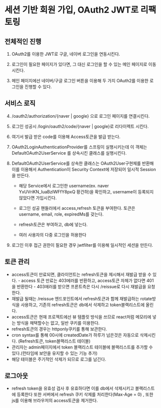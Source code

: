 
# 세션 기반 회원 가입, OAuth2 JWT로 리팩토링

## 전체적인 진행

1. OAuth2를 이용한 JWT로 구글, 네이버 로그인을 연동시킨다.

2. 로그인이 필요한 페이지가 있다면, 그 대신 로그인을 할 수 있는 메인 페이지로 이동 시킨다.

3. 메인 페이지에선 네이버/구글 로그인 버튼을 이용해 두 가지 OAuth2를 이용한 로그인을 진행할 수 있다.

## 서비스 로직

4. /oauth2/authorization/{naver | google} 으로 로그인 페이지를 연결시킨다.

5. 로그인 성공시 /login/oauth2/code/{naver | google}로 리다이렉트 시킨다.

6. 여기서 발급 받은 code를 이용해 Access토큰을 발급 받는다.

7. OAuth2LoginAuthenticationProvider를 스프링이 실행시키는데 이 객체는 DefaultOAuth2UserService 를 상속시킨 클래스를 실행시킨다.

8. DefaultOAuth2UserService를 상속한 클래스는 OAuth2User구현체를 반환해 이를 이용해서 Authentication이 Security Context에 저장되어 일시적 Session을 만든다. 

    - 해당 Service에서 로그인한 username(ex. naver YxUVriKN_IuaBzIWFfY8pxQ 황건하)을 확인하고, username이 등록되지 않았다면 가입시킨다.

    - 로그인 성공 핸들러에서 access,refresh 토큰을 부여한다. 토큰은 username, email, role, expiredMs를 갖는다.

    - refresh토큰은 부여하고, db에 넣는다.

    - 여러 사용자의 다중 로그인을 허용한다

9. 로그인 이후 접근 권한이 필요한 경우 jwtfilter를 이용해 일시적인 세션을 만든다.


## 토큰 관리

- access토큰이 만료되면, 클라이언트는 refresh토큰을 제시해서 재발급 받을 수 있다.
      - access 토큰 만료는 403에러를 반환하고, access토큰 자체가 없다면 401을 반환한다
      - 403에러를 받으면 프론트측은 다시 /reissue로 다시 재발급을 요청한다.
- 재발급 될때는 /reissue 엔드포인트에서 refresh토큰과 함께 재발급하는 rotate방식을 사용하고, 기존의 
refresh토큰은 db에서 삭제하고 token블랙리스트에 올린다.
- access토큰은 현재 프로젝트에선 뷰 템플릿 방식을 쓰므로 react처럼 메모리에 넣는 방식을 채택할수는 없고, 일반 쿠키를 이용한다.
- refresh토큰의 경우는 httponly쿠키를 통해 보관한다.
- cron syntax를 통해 00시에 createdDate가 하루가 넘은것은 자동으로 삭제시킨다. (Refresh토큰, token블랙리스트 테이블)
- 관리자는 admin페이지에서 token 블랙리스트 테이블에 블랙리스트를 추가할 수 있다.(런타임에 보안을 유지할 수 있는 기능 추가)
- 해당 테이블은 주기적인 삭제가 되므로 로그를 남긴다.


## 로그아웃

- refresh token을 유효성 검사 후 유효하다면 이를 db에서 삭제시키고 블랙리스트에 등록한다 또한 서버에서 refresh 쿠키 삭제를 처리한다(Max-Age = 0) , 또한 js를 이용해 브라우저의 access토큰을 제거한다. 
